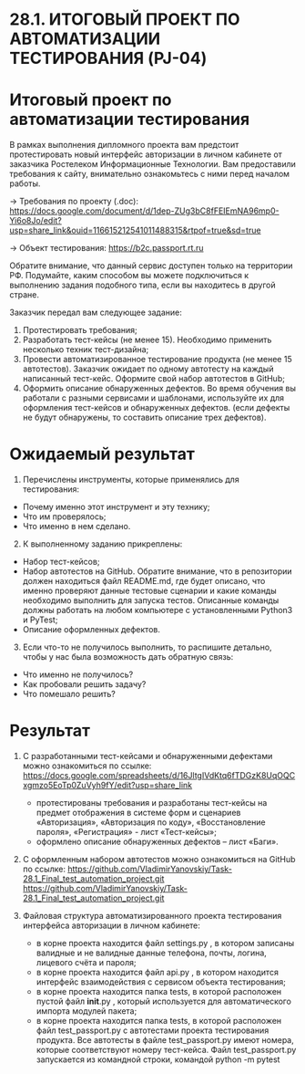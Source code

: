 # 28.1. ИТОГОВЫЙ ПРОЕКТ ПО АВТОМАТИЗАЦИИ ТЕСТИРОВАНИЯ (PJ-04)

# Итоговый проект по автоматизации тестирования
В рамках выполнения дипломного проекта вам предстоит протестировать новый интерфейс авторизации в личном кабинете от заказчика Ростелеком Информационные Технологии. Вам предоставили требования к сайту, внимательно ознакомьтесь с ними перед началом работы. 

→ Требования по проекту (.doc): https://docs.google.com/document/d/1dep-ZUg3bC8fFEIEmNA96mp0-Yi6o8Jo/edit?usp=share_link&ouid=116615212541011488315&rtpof=true&sd=true

→ Объект тестирования: https://b2c.passport.rt.ru

Обратите внимание, что данный сервис доступен только на территории РФ. Подумайте, каким способом вы можете подключиться к выполнению задания подобного типа, если вы находитесь в другой стране.

Заказчик передал вам следующее задание:

 1. Протестировать требования;
 2. Разработать тест-кейсы (не менее 15). Необходимо применить несколько техник тест-дизайна;
 3. Провести автоматизированное тестирование продукта (не менее 15 автотестов). Заказчик ожидает по одному автотесту на каждый написанный тест-кейс. Оформите свой набор автотестов в GitHub;
 4. Оформить описание обнаруженных дефектов. Во время обучения вы работали с разными сервисами и шаблонами, используйте их для оформления тест-кейсов и обнаруженных дефектов. (если дефекты не будут обнаружены, то составить описание трех дефектов).


# Ожидаемый результат

 1. Перечислены инструменты, которые применялись для тестирования:
 - Почему именно этот инструмент и эту технику;
 - Что им проверялось;
 - Что именно в нем сделано.

 2. К выполненному заданию прикреплены:
 - Набор тест-кейсов;
 - Набор автотестов на GitHub. Обратите внимание, что в репозитории должен находиться файл README.md, где будет описано, что именно проверяют данные тестовые сценарии и какие команды необходимо выполнить для запуска тестов. Описанные команды должны работать на любом компьютере с установленными Python3 и PyTest;
 - Описание оформленных дефектов.
    
 3. Если что-то не получилось выполнить, то распишите детально, чтобы у нас была возможность дать обратную связь:
 - Что именно не получилось?
 - Как пробовали решить задачу?
 - Что помешало решить?


# Результат

 1. С разработанными тест-кейсами и обнаруженными дефектами можно ознакомиться по ссылке:
    https://docs.google.com/spreadsheets/d/16JltgIVdKtq6fTDGzK8UqOQCxgmzo5EoTp0ZuVyh9fY/edit?usp=share_link
    - протестированы требования и разработаны тест-кейсы на предмет отображения в системе форм и сценариев «Авторизация», «Авторизация по коду», «Восстановление пароля», «Регистрация» - лист «Тест-кейсы»;
    - оформлено описание обнаруженных дефектов – лист «Баги».

 2. С оформленным набором автотестов можно ознакомиться на GitHub по ссылке:
    https://github.com/VladimirYanovskiy/Task-28.1_Final_test_automation_project.git
    https://github.com/VladimirYanovskiy/Task-28.1_Final_test_automation_project.git
    
 3. Файловая структура автоматизированного проекта тестирования интерфейса авторизации в личном кабинете:
    - в корне проекта находится файл settings.py , в котором записаны валидные и не валидные данные телефона, почты, логина, лицевого счёта и пароля;
    - в корне проекта находится файл api.py , в котором находится интерфейс взаимодействия с сервисом объекта тестирования;
    - в корне проекта находится папка tests, в которой расположен пустой файл __init__.py , который используется для автоматического импорта модулей пакета;
    - в корне проекта находится папка tests, в которой расположен файл test_passport.py с автотестами проекта тестирования продукта. Все автотесты в файле test_passport.py имеют номера, которые соответствуют номеру тест-кейса. Файл test_passport.py запускается из командной строки, командой python -m pytest
